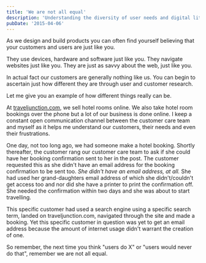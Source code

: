 ```yaml
---
title: 'We are not all equal'
description: 'Understanding the diversity of user needs and digital literacy levels'
pubDate: '2015-04-06'
---
```


As we design and build products you can often find yourself believing that your customers and users are just like you.

They use devices, hardware and software just like you. They navigate websites just like you. They are just as savvy about the web, just like you.

In actual fact our customers are generally nothing like us. You can begin to ascertain just how different they are through user and customer research.

Let me give you an example of how different things really can be.

At [traveljunction.com](https://traveljunction.com "worldwide hotel deals"), we sell hotel rooms online. We also take hotel room bookings over the phone but a lot of our business is done online. I keep a constant open communication channel between the customer care team and myself as it helps me understand our customers, their needs and even their frustrations.

One day, not too long ago, we had someone make a hotel booking. Shortly thereafter, the customer rang our customer care team to ask if she could have her booking confirmation sent to her in the post. The customer requested this as she didn't have an email address for the booking confirmation to be sent too. *She didn't have an email address, at all.* She had used her grand-daughters email address of which she didn't/couldn't get access too and nor did she have a printer to print the confirmation off. She needed the confirmation within two days and she was about to start travelling.

This specific customer had used a search engine using a specific search term, landed on traveljunction.com, navigated through the site and made a booking. Yet this specific customer in question was yet to get an email address because the amount of internet usage didn't warrant the creation of one.

So remember, the next time you think "users do X" or "users would never do that", remember we are not all equal.
